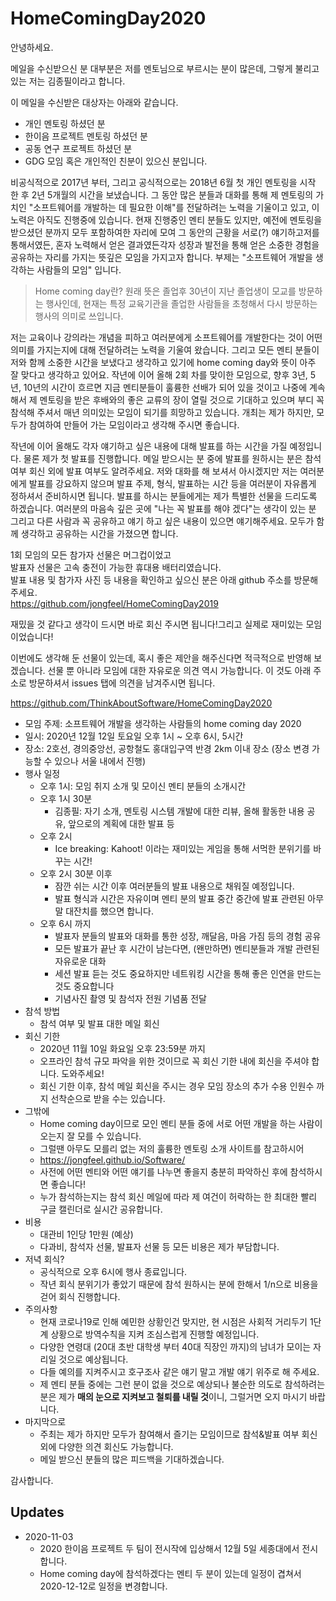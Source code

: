 # HomeComingDay2020

안녕하세요.

메일을 수신받으신 분 대부분은 저를 멘토님으로 부르시는 분이 많은데, 그렇게 불리고 있는 저는 김종필이라고 합니다.

이 메일을 수신받은 대상자는 아래와 같습니다.

- 개인 멘토링 하셨던 분
- 한이음 프로젝트 멘토링 하셨던 분
- 공동 연구 프로젝트 하셨던 분
- GDG 모임 혹은 개인적인 친분이 있으신 분입니다.

비공식적으로 2017년 부터, 그리고 공식적으로는 2018년 6월 첫 개인 멘토링을 시작 한 후 2년 5개월의 시간을 보냈습니다. 그 동안 많은 분들과 대화를 통해 제 멘토링의 가치인 "소프트웨어를 개발하는 데 필요한 이해"를 전달하려는 노력을 기울이고 있고, 이 노력은 아직도 진행중에 있습니다. 현재 진행중인 멘티 분들도 있지만, 예전에 멘토링을 받으셨던 분까지 모두 포함하여한 자리에 모여 그 동안의 근황을 서로(?) 얘기하고저를 통해서였든, 혼자 노력해서 얻은 결과였든각자 성장과 발전을 통해 얻은 소중한 경험을 공유하는 자리를 가지는 뜻깊은 모임을 가지고자 합니다. 부제는 "소프트웨어 개발을 생각하는 사람들의 모임" 입니다.

> Home coming day란?
원래 뜻은 졸업후 30년이 지난 졸업생이 모교를 방문하는 행사인데,
현재는 특정 교육기관을 졸업한 사람들을 초청해서 다시 방문하는 행사의 의미로 쓰입니다.

저는 교육이나 강의라는 개념을 피하고 여러분에게 소프트웨어를 개발한다는 것이 어떤 의미를 가지는지에 대해 전달하려는 노력을 기울여 왔습니다. 그리고 모든 멘티 분들이 저와 함께 소중한 시간을 보냈다고 생각하고 있기에 home coming day와 뜻이 아주 잘 맞다고 생각하고 있어요. 작년에 이어 올해 2회 차를 맞이한 모임으로, 향후 3년, 5년, 10년의 시간이 흐르면 지금 멘티분들이 훌륭한 선배가 되어 있을 것이고 나중에 계속해서 제 멘토링을 받은 후배와의 좋은 교류의 장이 열릴 것으로 기대하고 있으며 부디 꼭 참석해 주셔서 매년 의미있는 모임이 되기를 희망하고 있습니다. 개최는 제가 하지만, 모두가 참여하여 만들어 가는 모임이라고 생각해 주시면 좋습니다.

작년에 이어 올해도 각자 얘기하고 싶은 내용에 대해 발표를 하는 시간을 가질 예정입니다. 물론 제가 첫 발표를 진행합니다. 메일 받으시는 분 중에 발표를 원하시는 분은 참석 여부 회신 외에 발표 여부도 알려주세요. 저와 대화를 해 보셔서 아시겠지만 저는 여러분에게 발표를 강요하지 않으며 발표 주제, 형식, 발표하는 시간 등을 여러분이 자유롭게 정하셔서 준비하시면 됩니다. 발표를 하시는 분들에게는 제가 특별한 선물을 드리도록 하겠습니다. 여러분의 마음속 깊은 곳에 "나는 꼭 발표를 해야 겠다"는 생각이 있는 분 그리고 다른 사람과 꼭 공유하고 얘기 하고 싶은 내용이 있으면 얘기해주세요. 모두가 함께 생각하고 공유하는 시간을 가졌으면 합니다.

1회 모임의 모든 참가자 선물은 머그컵이었고\
발표자 선물은 고속 충전이 가능한 휴대용 배터리였습니다.\
발표 내용 및 참가자 사진 등 내용을 확인하고 싶으신 분은 아래 github 주소를 방문해 주세요.\
https://github.com/jongfeel/HomeComingDay2019

재밌을 것 같다고 생각이 드시면 바로 회신 주시면 됩니다!그리고 실제로 재미있는 모임이었습니다!

이번에도 생각해 둔 선물이 있는데, 혹시 좋은 제안을 해주신다면 적극적으로 반영해 보겠습니다. 선물 뿐 아니라 모임에 대한 자유로운 의견 역시 가능합니다. 이 것도 아래 주소로 방문하셔서 issues 탭에 의견을 남겨주시면 됩니다.

https://github.com/ThinkAboutSoftware/HomeComingDay2020

- 모임 주제: 소프트웨어 개발을 생각하는 사람들의 home coming day 2020
- 일시: 2020년 12월 12일 토요일 오후 1시 ~ 오후 6시, 5시간
- 장소: 2호선, 경의중앙선, 공항철도 홍대입구역 반경 2km 이내 장소 (장소 변경 가능할 수 있으나 서울 내에서 진행)
- 행사 일정
  - 오후 1시: 모임 취지 소개 및 모이신 멘티 분들의 소개시간
  - 오후 1시 30분
    - 김종필: 자기 소개, 멘토링 시스템 개발에 대한 리뷰, 올해 활동한 내용 공유, 앞으로의 계획에 대한 발표 등
  - 오후 2시
    - Ice breaking: Kahoot! 이라는 재미있는 게임을 통해 서먹한 분위기를 바꾸는 시간!
  - 오후 2시 30분 이후
    - 잠깐 쉬는 시간 이후 여러분들의 발표 내용으로 채워질 예정입니다.
    - 발표 형식과 시간은 자유이며 멘티 분의 발표 중간 중간에 발표 관련된 아무말 대잔치를 했으면 합니다.
  - 오후 6시 까지
    - 발표자 분들의 발표와 대화를 통한 성장, 깨달음, 마음 가짐 등의 경험 공유
    - 모든 발표가 끝난 후 시간이 남는다면, (왠만하면) 멘티분들과 개발 관련된 자유로운 대화
    - 세션 발표 듣는 것도 중요하지만 네트워킹 시간을 통해 좋은 인연을 만드는 것도 중요합니다
    - 기념사진 촬영 및 참석자 전원 기념품 전달
- 참석 방법
  - 참석 여부 및 발표 대한 메일 회신
- 회신 기한
  - 2020년 11월 10일 화요일 오후 23:59분 까지
  - 오프라인 참석 규모 파악을 위한 것이므로 꼭 회신 기한 내에 회신을 주셔야 합니다. 도와주세요!
  - 회신 기한 이후, 참석 메일 회신을 주시는 경우 모임 장소의 추가 수용 인원수 까지 선착순으로 받을 수는 있습니다.
- 그밖에
  - Home coming day이므로 모인 멘티 분들 중에 서로 어떤 개발을 하는 사람이 오는지 잘 모를 수 있습니다.
  - 그럴땐 아무도 모를리 없는 저의 훌륭한 멘토링 소개 사이트를 참고하시어
  - https://jongfeel.github.io/Software/
  - 사전에 어떤 멘티와 어떤 얘기를 나누면 좋을지 충분히 파악하신 후에 참석하시면 좋습니다!
  - 누가 참석하는지는 참석 회신 메일에 따라 제 여건이 허락하는 한 최대한 빨리 구글 캘린더로 실시간 공유합니다.
- 비용
  - 대관비 1인당 1만원 (예상)
  - 다과비, 참석자 선물, 발표자 선물 등 모든 비용은 제가 부담합니다.
- 저녁 회식?
  - 공식적으로 오후 6시에 행사 종료입니다.
  - 작년 회식 분위기가 좋았기 때문에 참석 원하시는 분에 한해서 1/n으로 비용을 걷어 회식 진행합니다.
- 주의사항
  - 현재 코로나19로 인해 예민한 상황인건 맞지만, 현 시점은 사회적 거리두기 1단계 상황으로 방역수칙을 지켜 조심스럽게 진행할 예정입니다.
  - 다양한 연령대 (20대 초반 대학생 부터 40대 직장인 까지)의 남녀가 모이는 자리일 것으로 예상됩니다.
  - 다들 예의를 지켜주시고 호구조사 같은 얘기 말고 개발 얘기 위주로 해 주세요.
  - 제 멘티 분들 중에는 그런 분이 없을 것으로 예상되나 불순한 의도로 참석하려는 분은 제가 **매의 눈으로 지켜보고 철퇴를 내릴 것**이니, 그럴거면 오지 마시기 바랍니다.
- 마지막으로
  - 주최는 제가 하지만 모두가 참여해서 즐기는 모임이므로 참석&발표 여부 회신 외에 다양한 의견 회신도 가능합니다.
  - 메일 받으신 분들의 많은 피드백을 기대하겠습니다.

감사합니다.

## Updates

- 2020-11-03
  - 2020 한이음 프로젝트 두 팀이 전시작에 입상해서 12월 5일 세종대에서 전시합니다.
  - Home coming day에 참석하겠다는 멘티 두 분이 있는데 일정이 겹쳐서 2020-12-12로 일정을 변경합니다.